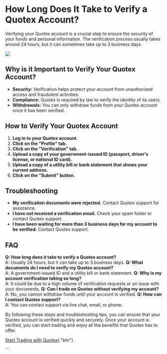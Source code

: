 # How Long Does It Take to Verify a Quotex Account?

Verifying your Quotex account is a crucial step to ensure the security
of your funds and personal information. The verification process usually
takes around 24 hours, but it can sometimes take up to 3 business days.

[![](https://static.quotex.io/files/4_en/300_250.jpg)](https://traff.sbs/brokerqxlid)

## Why is it Important to Verify Your Quotex Account?

-   **Security:** Verification helps protect your account from
    unauthorized access and fraudulent activities.
-   **Compliance:** Quotex is required by law to verify the identity of
    its users.
-   **Withdrawals:** You can only withdraw funds from your Quotex
    account once it has been verified.

## How to Verify Your Quotex Account

1.  **Log in to your Quotex account.**
2.  **Click on the "Profile" tab.**
3.  **Click on the "Verification" tab.**
4.  **Upload a copy of your government-issued ID (passport, driver\'s
    license, or national ID card).**
5.  **Upload a copy of a utility bill or bank statement that shows your
    current address.**
6.  **Click on the "Submit" button.**

## Troubleshooting

-   **My verification documents were rejected.** Contact Quotex support
    for assistance.
-   **I have not received a verification email.** Check your spam folder
    or contact Quotex support.
-   **I have been waiting for more than 3 business days for my account
    to be verified.** Contact Quotex support.

## FAQ

**Q: How long does it take to verify a Quotex account?**\
A: Usually 24 hours, but it can take up to 3 business days. **Q: What
documents do I need to verify my Quotex account?**\
A: A government-issued ID and a utility bill or bank statement. **Q: Why
is my account verification taking so long?**\
A: It could be due to a high volume of verification requests or an issue
with your documents. **Q: Can I trade on Quotex without verifying my
account?**\
A: No, you cannot withdraw funds until your account is verified. **Q:
How can I contact Quotex support?**\
A: You can contact support via live chat, email, or phone.

By following these steps and troubleshooting tips, you can ensure that
your Quotex account is verified quickly and securely. Once your account
is verified, you can start trading and enjoy all the benefits that
Quotex has to offer.

[Start Trading with
Quotex](\%22https://traff.sbs/brokerqxsignup\%22){."btn"}

\`\`\`


